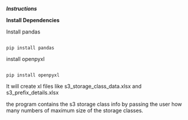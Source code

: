 ***Instructions***

**Install Dependencies**

Install pandas 

```

pip install pandas

```

install openpyxl

```

pip install openpyxl

```

It will create xl files like s3_storage_class_data.xlsx and s3_prefix_details.xlsx

the program contains the s3 storage class info by passing the user how many numbers of maximum size of the storage classes. 
